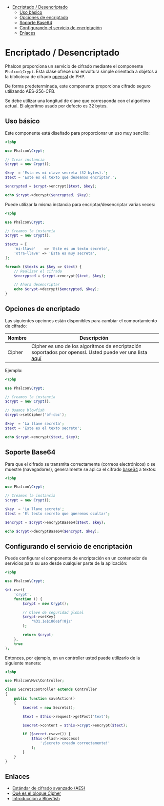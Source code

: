 <div class='article-menu'>
  <ul>
    <li>
      <a href="#overview">Encriptado / Desencriptado</a> <ul>
        <li>
          <a href="#usage">Uso básico</a>
        </li>
        <li>
          <a href="#options">Opciones de encriptado</a>
        </li>
        <li>
          <a href="#base64">Soporte Base64</a>
        </li>
        <li>
          <a href="#service">Configurando el servicio de encriptación</a>
        </li>
        <li>
          <a href="#links">Enlaces</a>
        </li>
      </ul>
    </li>
  </ul>
</div>

<a name='overview'></a>

# Encriptado / Desencriptado

Phalcon proporciona un servicio de cifrado mediante el componente `Phalcon\Crypt`. Esta clase ofrece una envoltura simple orientada a objetos a la biblioteca de cifrado [openssl](http://www.php.net/manual/en/book.openssl.php) de PHP.

De forma predeterminada, este componente proporciona cifrado seguro utilizando AES-256-CFB.

<div class="alert alert-warning">
    <p>
        Se debe utilizar una longitud de clave que corresponda con el algoritmo actual. El algoritmo usado por defecto es 32 bytes.
    </p>
</div>

<a name='usage'></a>

## Uso básico

Este componente está diseñado para proporcionar un uso muy sencillo:

```php
<?php

use Phalcon\Crypt;

// Crear instancia
$crypt = new Crypt();

$key  = 'Esta es mi clave secreta (32 bytes).';
$text = 'Este es el texto que deseamos encriptar.';

$encrypted = $crypt->encrypt($text, $key);

echo $crypt->decrypt($encrypted, $key);
```

Puede utilizar la misma instancia para encriptar/desencriptar varias veces:

```php
<?php

use Phalcon\Crypt;

// Creamos la instancia
$crypt = new Crypt();

$texts = [
    'mi-llave'    => 'Este es un texto secreto',
    'otra-llave' => 'Esta es muy secreta',
];

foreach ($texts as $key => $text) {
    // Realizar el cifrado
    $encrypted = $crypt->encrypt($text, $key);

    // Ahora desencriptar
    echo $crypt->decrypt($encrypted, $key);
}
```

<a name='options'></a>

## Opciones de encriptado

Las siguientes opciones están disponibles para cambiar el comportamiento de cifrado:

| Nombre | Descripción                                                                                                                                                                     |
| ------ | ------------------------------------------------------------------------------------------------------------------------------------------------------------------------------- |
| Cipher | Cipher es uno de los algoritmos de encriptación soportados por openssl. Usted puede ver una lista [ aquí](http://www.php.net/manual/en/function.openssl-get-cipher-methods.php) |

Ejemplo:

```php
<?php

use Phalcon\Crypt;

// Creamos la instancia
$crypt = new Crypt();

// Usamos blowfish
$crypt->setCipher('bf-cbc');

$key  = 'La llave secreta';
$text = 'Este es el texto secreto';

echo $crypt->encrypt($text, $key);
```

<a name='base64'></a>

## Soporte Base64

Para que el cifrado se transmita correctamente (correos electrónicos) o se muestre (navegadores), generalmente se aplica el cifrado [base64](http://www.php.net/manual/en/function.base64-encode.php) a textos:

```php
<?php

use Phalcon\Crypt;

// Creamos la instancia
$crypt = new Crypt();

$key  = 'La llave secreta';
$text = 'El texto secreto que queremos ocultar';

$encrypt = $crypt->encryptBase64($text, $key);

echo $crypt->decryptBase64($encrypt, $key);
```

<a name='service'></a>

## Configurando el servicio de encriptación

Puede configurar el componente de encriptación en un contenedor de servicios para su uso desde cualquier parte de la aplicación:

```php
<?php

use Phalcon\Crypt;

$di->set(
    'crypt',
    function () {
        $crypt = new Crypt();

        // Clave de seguridad global
        $crypt->setKey(
            '%31.1e$i86e$f!8jz'
        );

        return $crypt;
    },
    true
);
```

Entonces, por ejemplo, en un controller usted puede utilizarlo de la siguiente manera:

```php
<?php

use Phalcon\Mvc\Controller;

class SecretsController extends Controller
{
    public function saveAction()
    {
        $secret = new Secrets();

        $text = $this->request->getPost('text');

        $secret->content = $this->crypt->encrypt($text);

        if ($secret->save()) {
            $this->flash->success(
                '¡Secreto creado correctamente!'
            );
        }
    }
}
```

<a name='links'></a>

## Enlaces

* [Estándar de cifrado avanzado (AES)](https://en.wikipedia.org/wiki/Advanced_Encryption_Standard)
* [Qué es el bloque Cipher](https://en.wikipedia.org/wiki/Block_cipher)
* [Introducción a Blowfish](http://www.splashdata.com/splashid/blowfish.htm)